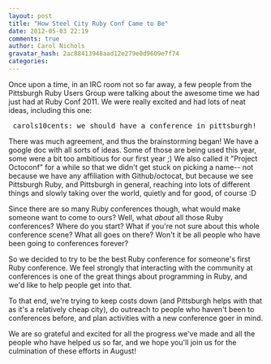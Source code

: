 ```yaml
---
layout: post
title: "How Steel City Ruby Conf Came to Be"
date: 2012-05-03 22:19
comments: true
author: Carol Nichols
gravatar_hash: 2ac88413948aad12e279e0d9609e7f74
categories:
---
```

Once upon a time, in an IRC room not so far away, a few people from the
Pittsburgh Ruby Users Group were talking about the awesome time we had just had
at Ruby Conf 2011. We were really excited and had lots of neat ideas, including
this one:

<pre> carols10cents: we should have a conference in pittsburgh! </pre>

There was much agreement, and thus the brainstorming began! We have a google doc
with all sorts of ideas. Some of those are being used this year, some were a bit
too ambitious for our first year ;) We also called it "Project Octoconf" for a
while so that we didn't get stuck on picking a name-- not because we have any
affiliation with Github/octocat, but because we see Pittsburgh Ruby, and
Pittsburgh in general, reaching into lots of different things and slowly taking
over the world, quietly and for good, of course :D

Since there are so many Ruby conferences though, what would make someone want to
come to ours? Well, what *about* all those Ruby conferences? Where do you start?
What if you're not sure about this whole conference scene? What all goes on
there? Won't it be all people who have been going to conferences forever?

So we decided to try to be the best Ruby conference for someone's first Ruby
conference. We feel strongly that interacting with the community at conferences
is one of the great things about programming in Ruby, and we'd like to help
people get into that.

To that end, we're trying to keep costs down (and Pittsburgh helps with that as
it's a relatively cheap city), do outreach to people who haven't been to
conferences before, and plan activities with a new conference goer in mind.

We are so grateful and excited for all the progress we've made and all the
people who have helped us so far, and we hope you'll join us for the culmination
of these efforts in August!
